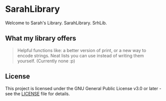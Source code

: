 # SarahLibrary
Welcome to Sarah's Library. SarahLibrary. SrhLib.

## What my library offers

> Helpful functions like: a better version of print, or a new way to encode strings.
> Neat lists you can use instead of writing them yourself. (Currently none :p)

## License

This project is licensed under the GNU General Public License v3.0 or later - see the [LICENSE](LICENSE) file for details.
